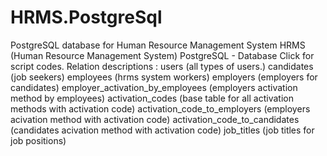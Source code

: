 # HRMS.PostgreSql
PostgreSQL database for Human Resource Management System
HRMS (Human Resource Management System)
PostgreSQL - Database
Click for script codes.
Relation descriptions :
users (all types of users.)
candidates (job seekers)
employees (hrms system workers)
employers (employers for candidates)
employer_activation_by_employees (employers activation method by employees)
activation_codes (base table for all activation methods with activation code)
activation_code_to_employers (employers acivation method with activation code)
activation_code_to_candidates (candidates acivation method with activation code)
job_titles (job titles for job positions)
